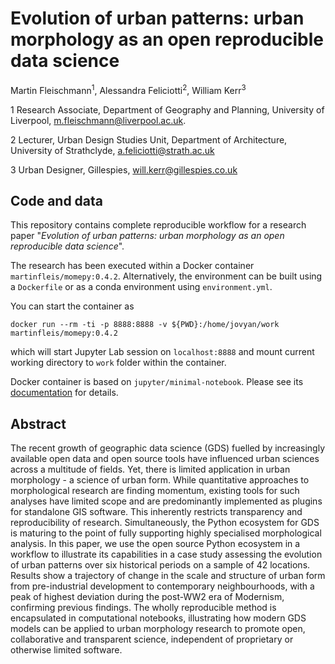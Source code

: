 # Evolution of urban patterns: urban morphology as an open reproducible data science

Martin Fleischmann<sup>1</sup>, Alessandra Feliciotti<sup>2</sup>, William Kerr<sup>3</sup>

1 Research Associate,  Department of Geography and Planning, University of Liverpool, m.fleischmann@liverpool.ac.uk.

2 Lecturer, Urban Design Studies Unit, Department of Architecture, University of Strathclyde, a.feliciotti@strath.ac.uk

3 Urban Designer, Gillespies, will.kerr@gillespies.co.uk 

## Code and data

This repository contains complete reproducible workflow for a research paper "*Evolution of urban patterns: urban morphology as an open reproducible data science*".

The research has been executed within a Docker container `martinfleis/momepy:0.4.2`. Alternatively, the environment can be built using a `Dockerfile` or as a conda environment using `environment.yml`.

You can start the container as 
```
docker run --rm -ti -p 8888:8888 -v ${PWD}:/home/jovyan/work martinfleis/momepy:0.4.2
```
which will start Jupyter Lab session on `localhost:8888` and mount current working directory to `work` folder within the container. 

Docker container is based on `jupyter/minimal-notebook`. Please see its [documentation](https://jupyter-docker-stacks.readthedocs.io/en/latest/using/selecting.html#jupyter-minimal-notebook) for details. 

## Abstract

The recent growth of geographic data science (GDS) fuelled by increasingly available open data and open source tools have influenced urban sciences across a multitude of fields. Yet, there is limited application in urban morphology - a science of urban form. While quantitative approaches to morphological research are finding momentum, existing tools for such analyses have limited scope and are predominantly implemented as plugins for standalone GIS software. This inherently restricts transparency and reproducibility of research. Simultaneously, the Python ecosystem for GDS is maturing to the point of fully supporting highly specialised morphological analysis. In this paper, we use the open source Python ecosystem in a workflow to illustrate its capabilities in a case study assessing the evolution of urban patterns over six historical periods on a sample of 42 locations. Results show a trajectory of change in the scale and structure of urban form from pre-industrial development to contemporary neighbourhoods, with a peak of highest deviation during the post-WW2 era of Modernism, confirming previous findings. The wholly reproducible method is encapsulated in computational notebooks, illustrating how modern GDS models can be applied to urban morphology research to promote open, collaborative and transparent science, independent of proprietary or otherwise limited software.  
